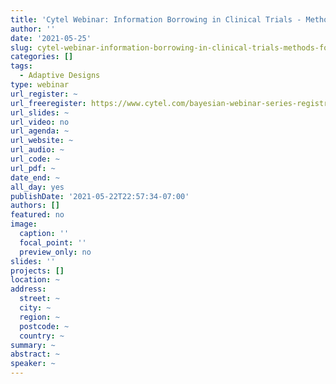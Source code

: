 ```yaml
---
title: 'Cytel Webinar: Information Borrowing in Clinical Trials - Methods for Basket Trials and External Data'
author: ''
date: '2021-05-25'
slug: cytel-webinar-information-borrowing-in-clinical-trials-methods-for-basket-trials-and-external-data
categories: []
tags:
  - Adaptive Designs
type: webinar
url_register: ~
url_freeregister: https://www.cytel.com/bayesian-webinar-series-registration
url_slides: ~
url_video: no
url_agenda: ~
url_website: ~
url_audio: ~
url_code: ~
url_pdf: ~
date_end: ~
all_day: yes
publishDate: '2021-05-22T22:57:34-07:00'
authors: []
featured: no
image:
  caption: ''
  focal_point: ''
  preview_only: no
slides: ''
projects: []
location: ~
address:
  street: ~
  city: ~
  region: ~
  postcode: ~
  country: ~
summary: ~
abstract: ~
speaker: ~
---
```

<!--more-->
